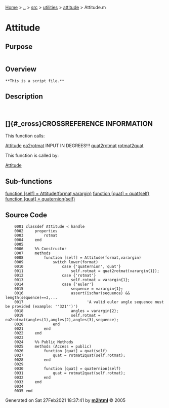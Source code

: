 [Home](../../../../../index.html) \> [..](#) \> [src](#) \> [utilities](#)
\> [attitude](index.md) \> Attitude.m



# Attitude

## Purpose 

``` 
```

## Overview 

``` 
**This is a script file.**
```

## Description 

```
 

```

## []{#_cross}CROSSREFERENCE INFORMATION 

This function calls:

   [Attitude](Attitude.md)
   [ea2rotmat](ea2rotmat.md "function [rotmat] = ea2rotmat(rot1,rot2,rot3,sequence)")
    INPUT IN DEGREES!!!
   [quat2rotmat](quat2rotmat.md "function A = quat2rotmat(q)")
   [rotmat2quat](rotmat2quat.md "function q = rotmat2quat(rotmat)")

This function is called by:

   [Attitude](Attitude.md)

## Sub-functions 

   [function \[self\] = Attitude(format,varargin)](#_sub1)
   [function \[quat\] = quat(self)](#_sub2)
   [function \[quat\] = quaternion(self)](#_sub3)

## Source Code 

```
    0001 classdef Attitude < handle
    0002     properties
    0003         rotmat
    0004     end
    0005     
    0006     %% Constructor
    0007     methods
    0008         function [self] = Attitude(format,varargin)
    0009             switch lower(format)
    0010                 case {'quaternion','quat'}
    0011                     self.rotmat = quat2rotmat(varargin{1});
    0012                 case {'rotmat'}
    0013                     self.rotmat = varargin{1};
    0014                 case {'euler'}
    0015                     sequence = varargin{1};
    0016                     assert(ischar(sequence) && length(sequence)==3,...
    0017                            'A valid euler angle sequence must be provided (example: ''321'')')
    0018                     angles = varargin{2};
    0019                     self.rotmat = ea2rotmat(angles(1),angles(2),angles(3),sequence);
    0020             end
    0021         end
    0022     end
    0023     
    0024     %% Public Methods
    0025     methods (Access = public)
    0026         function [quat] = quat(self)
    0027             quat = rotmat2quat(self.rotmat);
    0028         end
    0029         
    0030         function [quat] = quaternion(self)
    0031             quat = rotmat2quat(self.rotmat);
    0032         end
    0033     end
    0034     
    0035 end
```



Generated on Sat 27Feb2021 18:37:41 by
**[m2html](http://www.artefact.tk/software/matlab/m2html/ "Matlab Documentation in HTML")**
© 2005